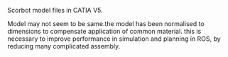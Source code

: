 Scorbot model files in CATIA V5.

Model may not seem to be same.the model has been normalised to dimensions to compensate application of common material.
this is necessary to improve performance in simulation and planning in ROS, by reducing many complicated assembly.
